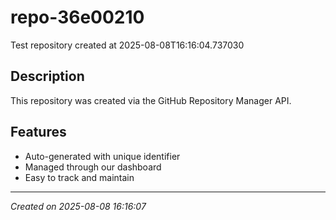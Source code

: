 # repo-36e00210

Test repository created at 2025-08-08T16:16:04.737030

## Description
This repository was created via the GitHub Repository Manager API.

## Features
- Auto-generated with unique identifier
- Managed through our dashboard
- Easy to track and maintain

---
*Created on 2025-08-08 16:16:07*
